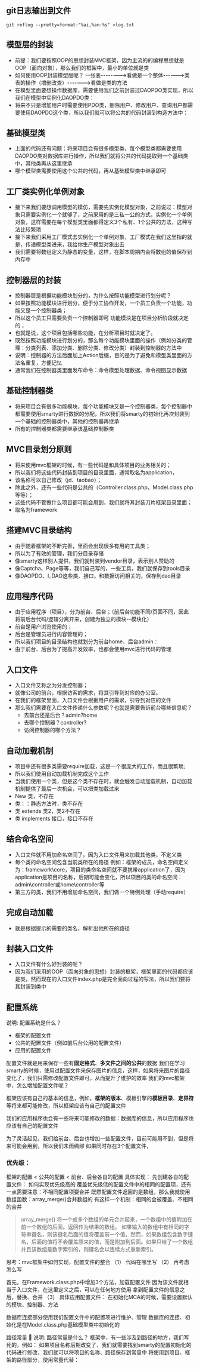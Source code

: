 ## git日志输出到文件
``` git
git reflog --pretty=format:"%ai,%an:%s" >log.txt
```

## 模型层的封装
 - 前提：我们要按照OOP的思想封装MVC框架，因为主流的的编程思想就是OOP（面向对象），那么我们的框架中，最小的单位就是类
 - 如何使用OOP封装模型层呢？
   一张表-------->看做是一个整体------>类
   表的操作（增删改查）------->看做是类的方法
 - 在模型里面要想操作数据库，需要使用我们之前封装过DAOPDO类实现，所以我们在模型中实例化DAOPDO类：
 - 将来不只是增加用户时需要使用PDO类，删除用户、修改用户、查询用户都需要使用DAOPDO这个类，所以我们就可以将公共的代码封装到构造方法中：
## 基础模型类
 - 上面的代码还有问题：将来项目会有很多模型类，每个模型类都需要使用DAOPDO类对数据库进行操作，所以我们就将公共的代码提取到一个基础类中，其他类再从这里继承 
 - 哪个模型类需要使用这个公共的代码，再从基础模型类中继承即可
##	工厂类实例化单例对象
 - 接下来我们要想调用模型的模仿，需要先实例化模型对象，之前说过：模型对象只需要实例化一个就够了，之前采用的是三私一公的方式，实例化一个单例对象，这样需要在每个模型类里面都得定义3个私有、1个公共的方法，这种写法比较繁琐
 - 接下来我们采用工厂模式去实例化一个单例对象，工厂模式在我们这里指的就是，传递模型类进来，我给你生产模型对象出去
 - 我们需要将数组定义为静态的变量，这样，在脚本周期内会将数组的值保存到内存中
 
 
## 控制器层的封装
 - 控制器层是根据功能模块划分的，为什么按照功能模型进行划分呢？
 - 如果按照功能模块进行划分，便于分工协作开发，一个员工负责一个功能，功能又是一个控制器类；
 - 所以这个员工只需要负责一个控制器即可
功能模块是在项目分析阶段就决定的；
 - 也就是说，这个项目包括哪些功能，在分析项目时就决定了。
 - 既然按照功能模块进行划分的，那么每个功能模块里面的操作（例如分类的管理：分类列表、添加分类、删除分类、修改分类）封装到控制器的方法中
 - 说明：控制器的方法后面加上Action后缀，目的是为了避免和模型类里面的方法名重复，方便记忆
 - 通常我们在控制器类里面发布命令：命令模型处理数据、命令视图显示数据
## 基础控制器类
 - 将来项目会有很多功能模块，每个功能模块又是一个控制器类，每个控制器中都需要使用smarty进行数据的分配，所以我们将smarty的初始化再次封装到一个基础的控制器类中，其他的控制器再继承
 - 所有的控制器类都需要继承该基础控制器类

## MVC目录划分原则
 - 将来使用mvc框架的时候，有一些代码是和具体项目的业务相关的；
 - 所以我们将这些代码封装到项目的目录里面，通常取名为application，
 - 该名称可以自己修改（jd、taobao）；
 - 除此之外，还有一些代码是公共的（Controller.class.php，Model.class.php等等）；
 - 这些代码不管做什么项目都可能会用到，我们就将其封装刀片框架目录里面；
 - 取名为framework
## 搭建MVC目录结构
 - 由于随着框架的不断完善，里面会出现很多有用的工具类；
 - 所以为了有效的管理，我们分目录存储
 - 像smarty这样别人提供，我们就封装到vendor目录，表示别人赞助的
 - 像Captcha、Page等等，我们自己写的，一些工具，我们就保存到tools目录
 - 像DAOPDO、I_DAO这些类、接口，和数据访问相关的，保存到dao目录
## 应用程序代码
 - 由于应用程序（项目），分为前台、后台；（前后台功能不同/页面不同，因此将前后台代码/逻辑分离开来，创建为独立的模块--模块化）
 - 前台是用户浏览使用的；
 - 后台是管理员进行内容管理的；
 - 所以我们项目的目录结构也就划分为前台home、后台admin：
 - 由于前台、后台为了提高开发效率，也都会使用mvc进行代码的管理
## 入口文件
 - 入口文件又称之为分发控制器；
 - 就像公司的前台，根据访客的需求，将其引导到对应的办公室。
 - 在我们的框架里面，入口文件会根据用户的需求，引导到对应的文件
 - 那么我们需要在入口文件传递什么参数呢？也就是需要告诉前台哪些信息呢？
    - 去前台还是后台？admin?home
    - 去哪个控制器？controller?
    - 访问控制器的哪个方法？
    
## 自动加载机制
 - 项目中还有很多类需要require加载，这是一个很庞大的工作，而且很繁琐;
 - 所以我们使用自动加载机制完成这个工作
 - 当我们使用一个类，但是这个类不存在时，就会触发自动加载机制，自动加载机制提供了最后一次机会，可以把类加载过来
 - New 类，不存在
 - 类：：静态方法时，类不存在
 - 类  extends  类2，类2不存在
 - 类 implements 接口，接口不存在
## 结合命名空间
 - 入口文件就不用加命名空间了。因为入口文件用来加载其他类，不定义类
 - 每个类的命名空间包含当前类所在的路径
 例如：框架的成员，命名空间定义为：framework\core，项目的类命名空间就不要携带application了，因为application是项目的名称，后期可能会变化，所以项目的类的命名空间：admin\controller或home\controller等
 - 第三方的类，我们不用增加命名空间，我们做一个特例处理（手动require）
## 完成自动加载
 - 就是根据提示的需要的类名，解析出他所在的路径
## 封装入口文件
 - 入口文件有什么好封装的呢？
 - 因为我们采用的OOP（面向对象的思想）封装的框架，框架里面的代码都应该是类，然而现在的入口文件index.php是完全面向过程的写法，所以我们要将其封装到类中
## 配置系统
 说明: 
 配置系统是什么？
 - 框架的配置文件
 - 公共的配置文件（例如前后台公用的配置文件）
 - 应用的配置文件
 
 配置文件就是用来保存一些有**固定格式**、**多文件之间的公共**的数据
 我们在学习smarty的时候，使用过配置文件来保存图片的信息，这样，如果将来图片的路径变化了，我们只需修改配置文件即可，从而提升了维护的效率
 我们的mvc框架中，怎么增加配置文件呢？
 
 框架应该有自己的基本的信息，例如，**框架的版本**、模板引擎的**模板目录**、**定界符**等将来都可能修改，所以框架应该有自己的配置文件
 
 我们的应用程序也会有一些将来可能修改的数据：数据库的信息，所以应用程序也应该有自己的配置文件
 
 为了灵活起见，我们给前台、后台也增加一些配置文件，目前可能用不到，但是将来可能会用到，所以我们未雨绸缪
 如果同时存在3个配置文件，
 ### 优先级：
 框架的配置 < 公共的配置 < 前台、后台各自的配置
具体实现：
先创建各自的配置文件：
如何实现优先级高的 覆盖优先级低的配置文件中的相同的配置项，还有一点需要注意：不相同配置项要合并
既然配置文件返回的是数组，那么我就使用数组函数：array_merge()合并数组的
有这样一个机制：相同的会被覆盖、不相同的合并


> array_merge() 将一个或多个数组的单元合并起来，一个数组中的值附加在前一个数组的后面。返回作为结果的数组。 
 如果输入的数组中有相同的字符串键名，则该键名后面的值将覆盖前一个值。然而，如果数组包含数字键名，后面的值将不会覆盖原来的值，而是附加到后面。如果只给了一个数组并且该数组是数字索引的，则键名会以连续方式重新索引。 
 
 思考：mvc框架中如何实现，配置文件的整合
 （1）	代码在哪里写
 （2）	再考虑怎么写
 
 
 首先，在Framework.class.php中增加3个方法，加载配置文件
 因为该文件就相当于入口文件，在这里定义之后，可以在任何地方使用
 拿到配置文件的信息之后，替换、合并
 （3）	具体应用配置文件：
 在初始化MCA的时候，需要设置默认的模块、控制器、方法

 数据库连接部分使用我们配置文件中的配置项进行维护、管理
 数据库的连接、初始化是在Model.class.php基础模型类中初始化的

路径常量
	说明: 
路径常量是什么？
框架中，有一些涉及到路径的地方，我们写死的，例如：
如果项目名称后期改变了，我们就需要找到smarty的配置初始化的代码进行修改，我们就可以将项目的名称、路径保存到常量中
将使用到项目、框架的路径部分，使用常量代替：




    



 
